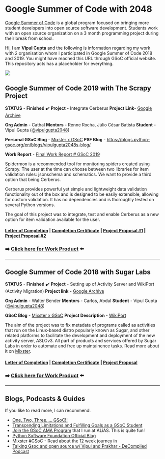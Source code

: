 # Google Summer of Code with 2048

[Google Summer of Code](https://summerofcode.withgoogle.com) is a global program focused on bringing more student developers into open source software development. Students work with an open source organization on a 3 month programming project during their break from school.

Hi, I am **Vipul Gupta** and the following is information regarding my work with 2 organisation whom I participated in Google Summer of Code 2018 and 2019. You might have reached this URL through GSoC official website. This repository acts has a placeholder for everything.

![](https://camo.githubusercontent.com/78e29dc2fdd9c4c54b7d9f3c1075d423b800d198/68747470733a2f2f6d656469612e67697068792e636f6d2f6d656469612f647a61555837434147304968692f67697068792e676966)

## Google Summer of Code 2019 with The Scrapy Project

**STATUS** - **Finished**  :heavy_check_mark:
**Project** - Integrate Cerberus
**Project Link**- [Google Archive](https://summerofcode.withgoogle.com/archive/2019/projects/5471827642548224/)

**Org Admin** - Cathal
**Mentors** - Renne Rocha, Júlio César Batista
**Student** - Vipul Gupta ([@vipulgupta2048](https://twitter.com/vipulgupta2048))

**Personal GSoC Blog** - [Mixster x GSoC](https://mixstersite.wordpress.com/gsoc/)
**PSF Blog** - https://blogs.python-gsoc.org/en/blogs/vipulgupta2048s-blog/

**Work Report** - [Final Work Report # GSoC 2019](https://mixstersite.wordpress.com/2019/08/24/integrate-cerberus-work-report/)

Spidermon is a recommended tool for monitoring spiders created using Scrapy. The user at the time can choose between two libraries for item validation rules: jsonschema and schematics. We want to provide a third option that being Cerberus.

Cerberus provides powerful yet simple and lightweight data validation functionality out of the box and is designed to be easily extensible, allowing for custom validation. It has no dependencies and is thoroughly tested on several Python versions.

The goal of this project was to integrate, test and enable Cerberus as a new option for item validation available for the user.

#### [Letter of Completion](https://www.slideshare.net/slideshow/embed_code/key/KVV3SH7RIKBigP) | [Completion Certificate](https://www.slideshare.net/slideshow/embed_code/key/esicENx0aszm6n) | [Project Proposal #1](https://docs.google.com/document/d/14iLYsnZYpxR-YvbceB6VljyCBwCFsPk4f-iaoPGAUZY/edit?usp=sharing) | [Project Proposal #2](https://docs.google.com/document/d/1FGd1te3A07PDIcQheBDparclUemU1CE_ixngHTVvQzs/edit?usp=sharing)

### :arrow_right: [**Click here for Work Product**](https://github.com/scrapinghub/spidermon/pull/201) :arrow_left:

------------------

## Google Summer of Code 2018 with Sugar Labs

**STATUS** - **Finished** :heavy_check_mark:
**Project** - Setting up of Activity Server and WikiPort (Activity Migration)
**Project link** - [Google Archive](https://summerofcode.withgoogle.com/archive/2018/projects/4997424095428608/)

**Org Admin** - Walter Bender
**Mentors** - Carlos, Abdul
**Student** - Vipul Gupta ([@vipulgupta2048](https://twitter.com/vipulgupta2048))

**GSoC Blog** - [Mixster x GSoC](https://mixstersite.wordpress.com/gsoc/)
**Project Description** - [WikiPort](https://wiki.sugarlabs.org/go/WikiPort)

The aim of the project was to fix metadata of programs called as activities that run on the Linux-based distro popularly known as Sugar, and other related platforms to facilitate the development and deployment of the new activity server, ASLOv3. All part of products and services offered by Sugar Labs in order to automate and free up maintainence tasks. Read more about it on [Mixster](https://mixstersite.wordpress.com/gsoc/ ).

#### [Letter of Completion](https://www.slideshare.net/slideshow/embed_code/key/h3qbNXWK9Xx3rj) | [Completion Certificate](https://www.slideshare.net/slideshow/embed_code/key/2hEpWDL2Cg3PNW) | [Project Proposal](https://docs.google.com/document/d/1mPd_SeUqeJF_yKWVEDFuzU7LWsnUFSbLdQQ44HvsYyA/edit?usp=sharing)

### :arrow_right:  [**Click here for Work Product**](https://github.com/vipulgupta2048/sugarport) :arrow_left:

***

## Blogs, Podcasts & Guides

If you like to read more, I can recommend.

- [One, Two, Three, ... GSoC!!](https://mixstersite.wordpress.com/2018/04/25/123gsoc/)
- [Transcending Limitations and Fulfilling Goals as a GSoC Student](https://dev.to/vipulgupta2048/transcending-limitations-and-fulfilling-goals-as-a-gsoc-student-4jcb)
- [Join the GSoC AMA Program](http://asetalias.in/blog/post/aliasama/) that I run at ALiAS. This is quite fun!
- [Python Software Foundation Official Blog](https://blogs.python-gsoc.org/en/vipulgupta2048s-blog/)
- [Mixster #GSoC](https://mixstersite.wordpress.com/gsoc/) - Read about the 12 week journey in
- [Talking Gsoc and open source w/ Vipul and Prakhar - DeCompiled Podcast](https://www.youtube.com/watch?v=CFAT_X84zJM)
